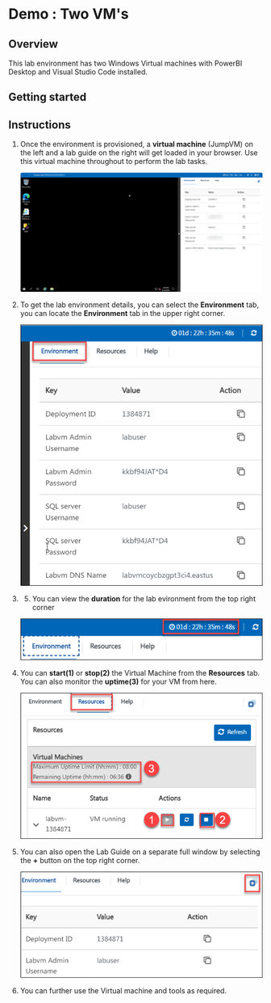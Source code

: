 # Demo : Two VM's

## Overview
This lab environment has two Windows Virtual machines with PowerBI Desktop and Visual Studio Code installed.

## Getting started

## Instructions

1. Once the environment is provisioned, a **virtual machine** (JumpVM) on the left and a lab guide on the right will get loaded in your browser. Use this virtual machine throughout to perform the lab tasks.

   ![](images/vmandguide-u.png)

2. To get the lab environment details, you can select the **Environment** tab, you can locate the **Environment** tab in the upper right corner.
   
   ![](images/environment-tab.png)

3. 5. You can view the **duration** for the lab evironment from the top right corner

   ![](images/duration.png)

4. You can **start(1)** or **stop(2)** the Virtual Machine from the **Resources** tab. You can also monitor the **uptime(3)** for your VM from here.

   ![](images/resources-tab.png)

5. You can also open the Lab Guide on a separate full window by selecting the **+** button on the top right corner.

    ![](images/split-win.png)

6. You can further use the Virtual machine and tools as required.

   
